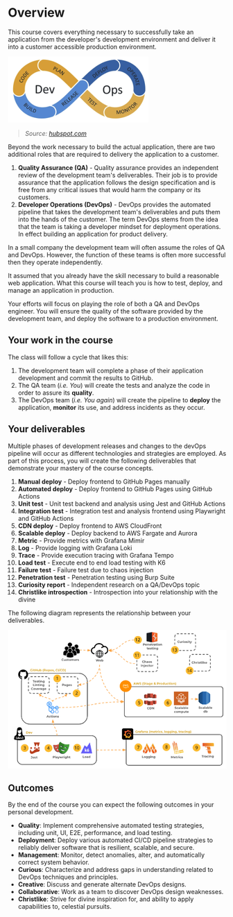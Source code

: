 # Overview

This course covers everything necessary to successfully take an application from the developer's development environment and deliver it into a customer accessible production environment.

![DevOps Cycle](devopsCycle.png)

> _Source: [hubspot.com](https://blog.hubspot.com/website/what-is-devops)_

Beyond the work necessary to build the actual application, there are two additional roles that are required to delivery the application to a customer.

1. **Quality Assurance (QA)** - Quality assurance provides an independent review of the development team's deliverables. Their job is to provide assurance that the application follows the design specification and is free from any critical issues that would harm the company or its customers.
1. **Developer Operations (DevOps)** - DevOps provides the automated pipeline that takes the development team's deliverables and puts them into the hands of the customer. The term DevOps stems from the idea that the team is taking a developer mindset for deployment operations. In effect building an application for product delivery.

In a small company the development team will often assume the roles of QA and DevOps. However, the function of these teams is often more successful then they operate independently.

It assumed that you already have the skill necessary to build a reasonable web application. What this course will teach you is how to test, deploy, and manage an application in production.

Your efforts will focus on playing the role of both a QA and DevOps engineer. You will ensure the quality of the software provided by the development team, and deploy the software to a production environment.

## Your work in the course

The class will follow a cycle that likes this:

1. The development team will complete a phase of their application development and commit the results to GitHub.
1. The QA team (_i.e. You_) will create the tests and analyze the code in order to assure its **quality**.
1. The DevOps team (_i.e. You again_) will create the pipeline to **deploy** the application, **monitor** its use, and address incidents as they occur.

## Your deliverables

Multiple phases of development releases and changes to the devOps pipeline will occur as different technologies and strategies are employed. As part of this process, you will create the following deliverables that demonstrate your mastery of the course concepts.

1. **Manual deploy** - Deploy frontend to GitHub Pages manually
1. **Automated deploy** - Deploy frontend to GitHub Pages using GitHub Actions
1. **Unit test** - Unit test backend and analysis using Jest and GitHub Actions
1. **Integration test** - Integration test and analysis frontend using Playwright and GitHub Actions
1. **CDN deploy** - Deploy frontend to AWS CloudFront
1. **Scalable deploy** - Deploy backend to AWS Fargate and Aurora
1. **Metric** - Provide metrics with Grafana Mimir
1. **Log** - Provide logging with Grafana Loki
1. **Trace** - Provide execution tracing with Grafana Tempo
1. **Load test** - Execute end to end load testing with K6
1. **Failure test** - Failure test due to chaos injection
1. **Penetration test** - Penetration testing using Burp Suite
1. **Curiosity report** - Independent research on a QA/DevOps topic
1. **Christlike introspection** - Introspection into your relationship with the divine

The following diagram represents the relationship between your deliverables.

![overview](overview.png)

## Outcomes

By the end of the course you can expect the following outcomes in your personal development.

- **Quality**: Implement comprehensive automated testing strategies, including unit, UI, E2E, performance, and load testing.
- **Deployment**: Deploy various automated CI/CD pipeline strategies to reliably deliver software that is resilient, scalable, and secure.
- **Management**: Monitor, detect anomalies, alter, and automatically correct system behavior.
- **Curious**: Characterize and address gaps in understanding related to DevOps techniques and principles.
- **Creative**: Discuss and generate alternate DevOps designs.
- **Collaborative**: Work as a team to discover DevOps design weaknesses.
- **Christlike**: Strive for divine inspiration for, and ability to apply capabilities to, celestial pursuits.
